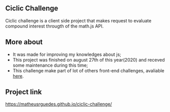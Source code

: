 ## Ciclic Challenge
Ciclic challenge is a client side project that makes request to evaluate compound interest througth of the math.js API.

## More about
* It was made for improving my knowledges about js;
* This project was finished on august 27th of this year(2020) and receved some maintenance during this time;
* This challenge make part of lot of others front-end challenges, avaliable <a href="https://github.com/felipefialho/frontend-challenges">here</a>.

## Project link
<a href="https://matheusrguedes.github.io/ciclic-challenge/">https://matheusrguedes.github.io/ciclic-challenge/</a>
